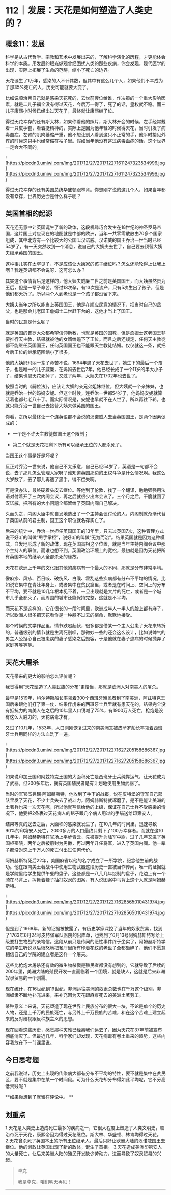 # 112｜发展：天花是如何塑造了人类史的？

## 概念11：发展

科学是从古代哲学、宗教和艺术中发展出来的，了解科学演化的历程，才更能体会科学的本质。用发展的眼光纵观曾经困扰人类的那些疾病，你会发现，现代医学的出现，实际上拓展了生命的范畴，缩小了死亡的边界。

天花诞生了1万年，感染的人不计其数，但其中有这么几个人，如果他们不幸成为了那35%死亡的人，历史可能就要大变了。

比如说顺治帝自己就是感染天花死的，去世前传位给谁，作决策的一个重大影响因素，就是二儿子福全没有得过天花，今后万一得了，死了的话，皇权就不稳。而三儿子康熙小时候已经出过天花了，最终就让康熙继了位。

得过天花幸存的还有斯大林，如果你看他的照片，斯大林开会的时候，左手经常戴着一只皮手套，看着挺精神的，实际上是因为他年轻的时候得天花，当时引发了病毒血症，左臂的肌肉萎缩严重，他不想让别人看到这只不正常的手，他平时接见外宾的时候这只手也经常缩在袖子里。假如当年他没有逃过病毒血症的话，这个世界一定会大不同的。

![https://piccdn3.umiwi.com/img/201712/27/201712271611247323534996.jpg](https://piccdn3.umiwi.com/img/201712/27/201712271611247323534996.jpg)

得过天花幸存的还有美国总统华盛顿跟林肯。你想刚才说的这几个人，如果当年都没有幸存，世界历史会是什么样子呢？

## 英国首相的起源

天花还无意中让英国诞生了新的政体，这段机缘巧合发生在18世纪的神圣罗马帝国，这片国土对应现在的地图就是中部的欧洲，当年一共零零散散由70多个国家组成，其中北方有一个比较大的公国叫汉诺威。汉诺威的国王乔治一世当时已经54岁了，有一天突然收到一个消息，说自己的大姨夫去世了，自己要去顶替大姨夫继承英国的国王。

这种事儿实在太罕见了，不是应该让大姨家的孩子继位吗？怎么还能轮得上让我上啊？我连英语都不会说呀，这可怎么办？

其实这个事情背后是这样的，他大姨夫威廉三世之前是英国国王，而大姨虽然贵为王后，但是一辈子命苦，怀过18次孕，有13次是流产，只有5次生出了孩子，但是他们都夭折了。所以两个人到老也是一个孩子都没留下来。

大姨夫当年之所以能当上英国国王，他是在顺应民意的情况下，把当时自己的岳父，也是那会儿老国王詹姆士二世赶下台的，这他才当上了国王。

当时的民意是什么呢？

就是英国的普罗大众都希望信仰新教，也就是英国的国教，但是詹姆士这老国王非要推行天主教，结果就被他的女婿给逼下了王位。而且之后还规定，任何天主教徒都不能继任英国国王，任何英国国王也不能跟天主教徒结婚。仅仅就这一条，就把今后王位的继承范围缩小了很多。

他的大姨妈玛丽一辈子命苦不说，1694年患了天花去世了，她生下的最后一个孩子，也是唯一的儿子威廉，在妈妈去世后7年，他已经长成了一个11岁的半大小子了，结果也患天花死掉了，又过了两年，大姨夫在1702年也去世了。

按照当时的《嗣位法》，应该让大姨的亲兄弟姐妹继位，但大姨就一个亲妹妹，也就是乔治一世的妈妈安妮。但这个时候，连乔治一世都54岁了，他妈妈安妮就算活着也都七老八十了。而实际情况是，安妮也早就不在人世了。所以再往下轮，也就只能乔治一世自己去接替大姨夫做英国的国王。

你看，之所以最终让一个连英语都不会说的汉诺威人去当英国国王，是两个因素促成的：

* 一个是不许天主教徒做国王这个限制；

* 第二个就是天花把剩下所有可以继承王位的人都杀死了。

当国王这个事是好是坏呢？

反正对乔治一世来说，他自己不太乐意，自己已经54岁了，英语是一句都不会说，去了那儿怎么管理人家呀？谁知道英国那边的王权斗争是什么情况啊。我这么大岁数了，去了那儿再遭了黑手，得不偿失啊。

可是没办法，最终硬着头皮去继位。等他到了伦敦，找了一个翻译，勉勉强强用法语对付着开了三次内阁会议，再之后就很少出席会议了。三个月之后，干脆就回了汉诺威，把所有的大小问题全都留给了英国内阁自己解决。

久而久之，内阁大臣中就自发地选出了一个主持会议讨论的人，内阁制就渐渐代替了英国从前的君主制，国王这个职位就名存实亡了。

后来的统计中，乔治一世担任英国国王的13年里，只去过英国7次，这种管理方式说不好听的叫做“甩手掌柜”，说好听的叫做“无为而治”。结果英国就是因为这种模式，自发地形成了新的政体，现在英国首相这个位置，就是当年主持内阁会议中那个主持人的职位。而谁也想不到，英国政治环境上的宽松，最初就是因为天花把所有英国本地的继承人全都杀死的缘故。

天花在欧洲上千年的文化跟其他的疾病有一个最大的不同，那就是分布非常平均。

像麻疹、风疹、百日咳、破伤风、白喉、霍乱这些疾病都有分布不平均的情况，比如说它集中在青壮年身上，或者集中在贫民窟里，或者是在时间上、空间上的分布不平均，要不就是10几年根本见不着，一旦出现就是大片的死亡，或者是一个城市几乎全都灭了，而周围的城市还能保持完整，这就是不平均。

而天花不是这样的，它在很长的一段时间里，欧洲成年人一半人的脸上都有麻子，所以欧洲人很多把天花看作是一种躲不过去的宿命，默默地接受。

那个时候的文学作品里，情节跌宕起伏，很多都是借某一个主人公患了天花来转折的，普通级别的情节就是生离死别呗，那微妙一些的还会这么设计，比如说帅气的男主人公担心自己被患病的妻子感染之后毁容，于是他就在妻子患病的时候抛弃了家庭等等等等。

## 天花大屠杀

天花带来的更大的影响怎么评价呢？

我觉得用“天花塑造了人类民族的分布”更恰当，那就是欧洲人对南美人的屠杀。

最早是1519年，科尔特斯船长率领着300个西班牙殖民者到了南美洲，阿兹特克王国后来跟他们打了第一仗，结果俘虏来的西班牙士兵里就有患天花的，结果完全没有抵抗力的南美人在之后的10年里人口锐减了75%，有1900万人死亡，枪炮是没有这么大威力的，天花病毒才有。

又过了10几年，1533年，人口刚刚恢复过来的南美洲又被皮萨罗船长率领着西班牙士兵用同样的方法血洗了一遍。

![https://piccdn3.umiwi.com/img/201712/27/201712271627205158686367.jpg](https://piccdn3.umiwi.com/img/201712/27/201712271627205158686367.jpg)

如果说印加王国和阿兹特克王国的大面积死亡是西班牙士兵纯靠运气，让天花成为了武器。但200多年后，就有英国殖民者是有计划地使用生物武器了。

当时的军官杰弗瑞·阿姆赫斯特，他收到了手下的战报，说在皮特堡的守军自己部队里发了天花，不少士兵失去了战斗力。阿姆赫斯特就琢磨了，是不是能让美洲的土著兵也来一次天花呢，所以他就写信给他的上级，保证在自己士兵不受感染的情况下，他要把2条裹过天花病人的毯子跟几个病人用过的手绢送给印第安人。

结果等真的送去之后，大面积的感染就发生了，在10几年的时间里，迅速导致90%的印第安人死亡，2000多万的人口最终只剩下了100万幸存者。而就在这10几年中，阿姆赫斯特在官场上平步青云，先被提升为陆军中尉，过了几年又进了英国枢密院，两年之后被册封为男爵，再过两年升任将军，进入了英国内阁。他一辈子都没对这上千万人的死亡付出过任何代价。

阿姆赫斯特死后22年，美国麻省以他的名字成立了一所学院，纪念他生前的战功。他在跟南美土著战斗中使用生物武器这段历史一直被当作传闻，唯一的证据就是学院里给学生提供午餐的盘子，这些都是一八几几年烧制的盘子，花边上有一个骑在马背上，挥舞着鞭子抽打奴隶的图案，有人说图案中马背上这个人就是阿姆赫斯特。

![https://piccdn3.umiwi.com/img/201712/27/201712271628565010431974.jpg](https://piccdn3.umiwi.com/img/201712/27/201712271628565010431974.jpg)

但是到了1968年，新的证据被披露了，有历史学家深挖了当年的奴隶贸易，找到了1763年6月24号皮特堡军队医院的出库单，也找到了6月13号阿姆赫斯特写给上级要打生物战的亲笔信。这段从前只是传闻的恶性事件终于坐实了，阿姆赫斯特学院的学生听说以后愤怒地把餐厅里所有印着花纹的老盘子全都砸碎了，他们不愿意相信自己的学院的建立者是这样一个屠夫。

这些比枪炮大屠杀还有效的微生物杀戮是殖民者都没有想到的，它就导致了后续的200年里，美洲大陆的殖民开发一直面临着一个困境，就是缺人，这就是后来非洲奴隶贸易的一个刚需。

现在统计，在16世纪到19世纪，非洲运往美洲的奴隶总数也在千万这个级别，非洲奴隶不断地补充进来，来补充因为天花跟麻疹死去的美洲土著劳工。

某种意义上来说，天花塑造了现在世界上民族分布的很大一块，不论是单个的历史人物，还是上千万的民族死亡，与另外上千万民族的苦难，和在这个苦难上建立起来的反对歧视跟反种族主义的思想。

现在回看这些历史，感觉那种灾难已经离我们远去了，因为天花在37年前被宣布彻底消灭了。但最近几年，科学家们却发现，天花病毒有卷土重来的趋势，这些内容我放在下一节课里说。

## 今日思考题

之前我说过，历史上出现的传染病大都有分布不平均的特性，要不就是集中在贫民区，要不就是集中在某一个时间段。可为什么天花却分布得如此平均呢，它不分高低贵贱呢？

 **如果你想到了就留在评论中。 **

## 划重点

1.天花是人类史上造成死亡最多的疾病之一，它很大程度上塑造了人类文明史，顺治帝死于天花，康熙帝因为得过天花继位。斯大林、华盛顿、林肯均得过天花。
2.天花曾杀死了英国本土的所有王位继承人，最后只好让欧洲大陆的汉诺威国王去继位。他的懒政让英国出现了新的政体，诞生了首相。
3.天花造成美洲印第安人的大量死亡，让后来美洲大陆的殖民开发缺少劳动力，进而导致了奴隶贸易的兴起。

> 卓克
> 
> 我是卓克，咱们明天再见！

---
